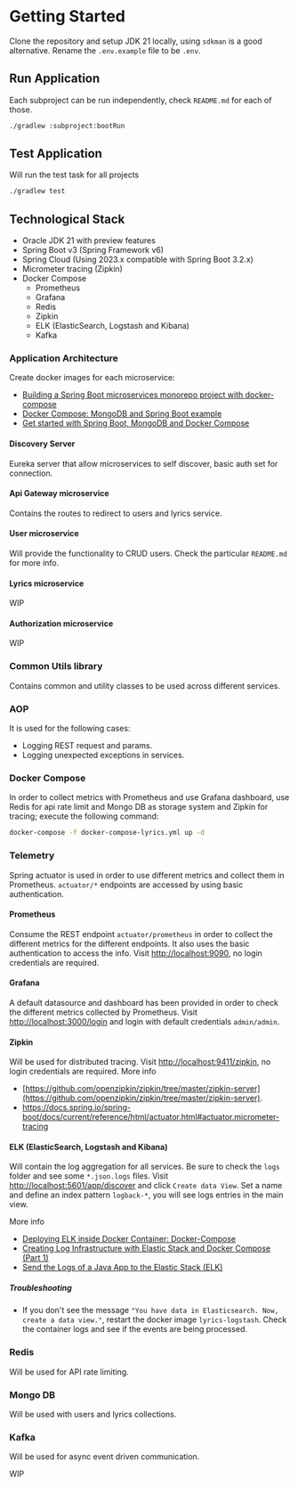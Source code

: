 # Getting Started

Clone the repository and setup JDK 21 locally, using `sdkman` is a good alternative.
Rename the `.env.example` file to be `.env`.

## Run Application

Each subproject can be run independently, check `README.md` for each of those.

```bash
./gradlew :subproject:bootRun
```

## Test Application

Will run the test task for all projects

```bash
./gradlew test
```

## Technological Stack

* Oracle JDK 21 with preview features
* Spring Boot v3 (Spring Framework v6)
* Spring Cloud (Using 2023.x compatible with Spring Boot 3.2.x)
* Micrometer tracing (Zipkin)
* Docker Compose
  * Prometheus
  * Grafana
  * Redis
  * Zipkin
  * ELK (ElasticSearch, Logstash and Kibana)
  * Kafka

### Application Architecture

Create docker images for each microservice:
  - [Building a Spring Boot microservices monorepo project with docker-compose](https://marceloh-web.medium.com/deploy-spring-boot-microservices-monorepo-project-with-docker-compose-ae4abbe8d2b4)
  - [Docker Compose: MongoDB and Spring Boot example](https://www.bezkoder.com/mongodb-docker-compose-spring-boot/)
  - [Get started with Spring Boot, MongoDB and Docker Compose](https://sfmohassel.medium.com/get-started-with-spring-boot-mongodb-and-docker-compose-cfae8283ed1b)

#### Discovery Server

Eureka server that allow microservices to self discover, basic auth set for connection.

#### Api Gateway microservice

Contains the routes to redirect to users and lyrics service.

#### User microservice

Will provide the functionality to CRUD users. Check the particular `README.md` for more info.

#### Lyrics microservice

WIP

#### Authorization microservice

WIP

### Common Utils library

Contains common and utility classes to be used across different services.

### AOP

It is used for the following cases:
* Logging REST request and params.
* Logging unexpected exceptions in services.

### Docker Compose

In order to collect metrics with Prometheus and use Grafana dashboard, use Redis for api rate limit and Mongo DB as storage system and Zipkin for tracing; execute the following command:

```bash
docker-compose -f docker-compose-lyrics.yml up -d
```

### Telemetry

Spring actuator is used in order to use different metrics and collect them in Prometheus.
`actuator/*` endpoints are accessed by using basic authentication.

#### Prometheus

Consume the REST endpoint `actuator/prometheus` in order to collect the different metrics for the different endpoints.
It also uses the basic authentication to access the info.
Visit [http://localhost:9090](http://localhost:9090), no login credentials are required.

#### Grafana

A default datasource and dashboard has been provided in order to check the different metrics collected by Prometheus.
Visit [http://localhost:3000/login](http://localhost:3000/login) and login with default credentials `admin/admin`.

#### Zipkin

Will be used for distributed tracing.
Visit [http://localhost:9411/zipkin](http://localhost:9411/zipkin), no login credentials are required.
More info
- [https://github.com/openzipkin/zipkin/tree/master/zipkin-server](https://github.com/openzipkin/zipkin/tree/master/zipkin-server).
- https://docs.spring.io/spring-boot/docs/current/reference/html/actuator.html#actuator.micrometer-tracing

#### ELK (ElasticSearch, Logstash and Kibana)

Will contain the log aggregation for all services. Be sure to check the `logs` folder and see some `*.json.logs` files.
Visit [http://localhost:5601/app/discover](http://localhost:5601/app/discover) and click `Create data View`.
Set a name and define an index pattern `logback-*`, you will see logs entries in the main view.

More info
- [Deploying ELK inside Docker Container: Docker-Compose](https://medium.com/@lopchannabeen138/deploying-elk-inside-docker-container-docker-compose-4a88682c7643)
- [Creating Log Infrastructure with Elastic Stack and Docker Compose (Part 1)](https://arceister.medium.com/creating-log-infrastructure-with-elastic-stack-and-docker-compose-part-1-6195e8b9f0b2)
- [Send the Logs of a Java App to the Elastic Stack (ELK)](https://www.baeldung.com/java-application-logs-to-elastic-stack)

##### Troubleshooting

- If you don't see the message `"You have data in Elasticsearch. Now, create a data view."`, restart the docker image `lyrics-logstash`.
  Check the container logs and see if the events are being processed.

### Redis

Will be used for API rate limiting.

### Mongo DB

Will be used with users and lyrics collections.

### Kafka

Will be used for async event driven communication.

WIP

